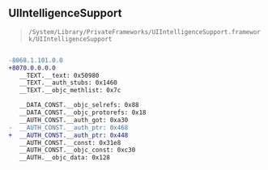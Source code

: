 ## UIIntelligenceSupport

> `/System/Library/PrivateFrameworks/UIIntelligenceSupport.framework/UIIntelligenceSupport`

```diff

-8068.1.101.0.0
+8070.0.0.0.0
   __TEXT.__text: 0x50980
   __TEXT.__auth_stubs: 0x1460
   __TEXT.__objc_methlist: 0x7c

   __DATA_CONST.__objc_selrefs: 0x88
   __DATA_CONST.__objc_protorefs: 0x18
   __AUTH_CONST.__auth_got: 0xa30
-  __AUTH_CONST.__auth_ptr: 0x468
+  __AUTH_CONST.__auth_ptr: 0x448
   __AUTH_CONST.__const: 0x31e8
   __AUTH_CONST.__objc_const: 0xc30
   __AUTH.__objc_data: 0x128

```
